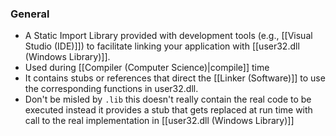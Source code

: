 ### General
- A Static Import Library provided with development tools (e.g., [[Visual Studio (IDE)]]) to facilitate linking your application with [[user32.dll (Windows Library)]].
- Used during [[Compiler (Computer Science)|compile]] time
- It contains stubs or references that direct the [[Linker (Software)]] to use the corresponding functions in user32.dll.
- Don't be misled by `.lib` this doesn't really contain the real code to be executed instead it provides a stub that gets replaced at run time with call to the real implementation in [[user32.dll (Windows Library)]]